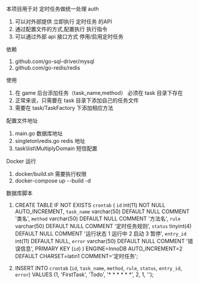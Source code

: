 本项目用于对 定时任务做统一处理
auth

1. 可以对外部提供 立即执行 定时任务 的API
2. 通过配置文件的方式,配置执行 执行指令
3. 可以通过外部 api 接口方式 停用/启用定时任务

依赖
1. github.com/go-sql-driver/mysql
2. github.com/go-redis/redis

使用
1. 在 game 后台添加任务（task_name,method） 必须在 task 目录下存在
2. 正常来说，只需要在 task 目录下添加自己的任务文件
3. 需要在 task/TaskFactory 下添加相应方法

配置文件地址
1. main.go   数据库地址
2. singleton\redis.go  redis 地址
3. task\list\MultiplyDomain  短信配置

Docker 运行
1. docker/build.sh 需要执行权限
2. docker-compose up --build -d

数据库脚本
1.  CREATE TABLE IF NOT EXISTS `crontab` (
  `id` int(11) NOT NULL AUTO_INCREMENT,
  `task_name` varchar(50) DEFAULT NULL COMMENT '类名',
  `method` varchar(50) DEFAULT NULL COMMENT '方法名',
  `rule` varchar(50) DEFAULT NULL COMMENT '定时任务规则',
  `status` tinyint(4) DEFAULT NULL COMMENT '运行状态 1 运行中  2 启动  3 暂停',
  `entry_id` int(11) DEFAULT NULL,
  `error` varchar(50) DEFAULT NULL COMMENT '错误信息',
  PRIMARY KEY (`id`)
) ENGINE=InnoDB AUTO_INCREMENT=2 DEFAULT CHARSET=latin1 COMMENT='定时任务';

2. INSERT INTO `crontab` (`id`, `task_name`, `method`, `rule`, `status`, `entry_id`, `error`) VALUES
	(1, 'FirstTask', 'Todo', '* * * * * *', 2, 1, '');